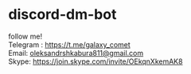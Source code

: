# discord-dm-bot
follow me!<br>
Telegram : https://t.me/galaxy_comet<br>
Email: oleksandrshkabura811@gmail.com<br>
Skype: https://join.skype.com/invite/OEkqnXkemAK8<br>
